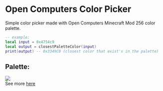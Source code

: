 # Open Computers Color Picker
Simple color picker made with Open Computers Minecraft Mod 256 color palette.

```lua
-- example:
local input = 0x4754c9
local output = closestPaletteColor(input)
print(output) -- 0x3349C0 (closest color that exist's in the palette)
```

## Palette:
![](https://ocdoc.cil.li/_media/api:oc-256-color.png?w=768&tok=c72b34)<br>
See more [here](https://ocdoc.cil.li/component:gpu)
